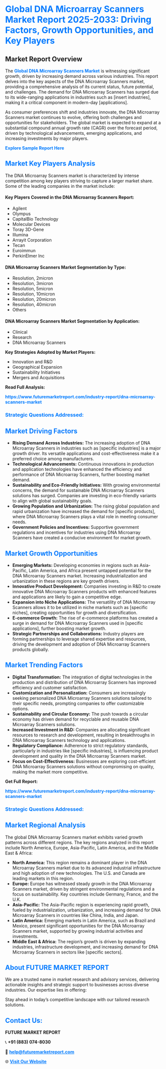 <h1 style="color: #007BFF;">Global DNA Microarray Scanners Market Report 2025-2033: Driving Factors, Growth Opportunities, and Key Players</h1>

<section id="overview">
<h2>Market Report Overview</h2>
<p>The <a href="https://www.futuremarketreport.com/industry-report/dna-microarray-scanners-market" style="color: #007BFF; text-decoration: none;"><strong>Global DNA Microarray Scanners Market</strong></a> is witnessing significant growth, driven by increasing demand across various industries. This report delves into the key aspects of the DNA Microarray Scanners market, providing a comprehensive analysis of its current status, future potential, and challenges. The demand for DNA Microarray Scanners has surged due to its wide-ranging applications in industries such as [insert industries], making it a critical component in modern-day [applications].</p>
<p>As consumer preferences shift and industries innovate, the DNA Microarray Scanners market continues to evolve, offering both challenges and opportunities for stakeholders. The global market is expected to expand at a substantial compound annual growth rate (CAGR) over the forecast period, driven by technological advancements, emerging applications, and increasing investments by major players.</p>
</section>

<section id="overview">
<p><a href="https://www.futuremarketreport.com/request-sample/reportId=122412" style="color: #007BFF; text-decoration: none;"><strong>Explore Sample Report Here</strong></a></p>
</section>

<section id="key-players">
<h2 style="color: #007BFF;">Market Key Players Analysis</h2>
<p>The DNA Microarray Scanners market is characterized by intense competition among key players striving to capture a larger market share. Some of the leading companies in the market include:</p>
<h4>Key Players Covered in the DNA Microarray Scanners Report:</h4>
<ul><li>Agilent</li><li>Olympus</li><li>CapitalBio Technology</li><li>Molecular Devices</li><li>Toray 3D-Gene</li><li>Illumina</li><li>Arrayit Corporation</li><li>Tecan</li><li>Euroimmun</li><li>PerkinElmer Inc</li></ul>
<h4>DNA Microarray Scanners Market Segmentation by Type:</h4>
<ul><li>Resolution, 2micron</li><li>Resolution, 3micron</li><li>Resolution, 5micron</li><li>Resolution, 10micron</li><li>Resolution, 20micron</li><li>Resolution, 40micron</li><li>Others</li></ul>

<h4>DNA Microarray Scanners Market Segmentation by Application:</h4>
<ul><li>Clinical</li><li>Research</li><li>DNA Microarray Scanners</li></ul>
<p><strong>Key Strategies Adopted by Market Players:</strong></p>
<ul>
<li>Innovation and R&D</li>
<li>Geographical Expansion</li>
<li>Sustainability Initiatives</li>
<li>Mergers and Acquisitions</li>
</ul>
</section>

<section>
<p><strong>Read Full Analysis: </strong></p><a href="https://www.futuremarketreport.com/industry-report/dna-microarray-scanners-market" style="color: #007BFF; text-decoration: none;"><strong>https://www.futuremarketreport.com/industry-report/dna-microarray-scanners-market</strong></a>
<h3 style="color: #007BFF;">Strategic Questions Addressed:</h3>
</section>

<section id="driving-factors">
<h2 style="color: #007BFF;">Market Driving Factors</h2>
<ul>
<li><strong>Rising Demand Across Industries:</strong> The increasing adoption of DNA Microarray Scanners in industries such as [specific industries] is a major growth driver. Its versatile applications and cost-effectiveness make it a preferred choice among manufacturers.</li>
<li><strong>Technological Advancements:</strong> Continuous innovations in production and application technologies have enhanced the efficiency and performance of DNA Microarray Scanners, further boosting market demand.</li>
<li><strong>Sustainability and Eco-Friendly Initiatives:</strong> With growing environmental concerns, the demand for sustainable DNA Microarray Scanners solutions has surged. Companies are investing in eco-friendly variants to align with global sustainability goals.</li>
<li><strong>Growing Population and Urbanization:</strong> The rising global population and rapid urbanization have increased the demand for [specific products], where DNA Microarray Scanners plays a vital role in meeting consumer needs.</li>
<li><strong>Government Policies and Incentives:</strong> Supportive government regulations and incentives for industries using DNA Microarray Scanners have created a conducive environment for market growth.</li>
</ul>
</section>

<section id="growth-opportunities">
<h2 style="color: #007BFF;">Market Growth Opportunities</h2>
<ul>
<li><strong>Emerging Markets:</strong> Developing economies in regions such as Asia-Pacific, Latin America, and Africa present untapped potential for the DNA Microarray Scanners market. Increasing industrialization and urbanization in these regions are key growth drivers.</li>
<li><strong>Innovative Product Development:</strong> Companies investing in R&D to create innovative DNA Microarray Scanners products with enhanced features and applications are likely to gain a competitive edge.</li>
<li><strong>Expansion into Niche Applications:</strong> The versatility of DNA Microarray Scanners allows it to be utilized in niche markets such as [specific niches], creating opportunities for growth and diversification.</li>
<li><strong>E-commerce Growth:</strong> The rise of e-commerce platforms has created a surge in demand for DNA Microarray Scanners used in [specific applications], further boosting market growth.</li>
<li><strong>Strategic Partnerships and Collaborations:</strong> Industry players are forming partnerships to leverage shared expertise and resources, driving the development and adoption of DNA Microarray Scanners products globally.</li>
</ul>
</section>

<section id="trending-factors">
<h2 style="color: #007BFF;">Market Trending Factors</h2>
<ul>
<li><strong>Digital Transformation:</strong> The integration of digital technologies in the production and distribution of DNA Microarray Scanners has improved efficiency and customer satisfaction.</li>
<li><strong>Customization and Personalization:</strong> Consumers are increasingly seeking personalized DNA Microarray Scanners solutions tailored to their specific needs, prompting companies to offer customizable options.</li>
<li><strong>Sustainability and Circular Economy:</strong> The push towards a circular economy has driven demand for recyclable and reusable DNA Microarray Scanners solutions.</li>
<li><strong>Increased Investment in R&D:</strong> Companies are allocating significant resources to research and development, resulting in breakthroughs in DNA Microarray Scanners technology and applications.</li>
<li><strong>Regulatory Compliance:</strong> Adherence to strict regulatory standards, particularly in industries like [specific industries], is influencing product development and quality in the DNA Microarray Scanners market.</li>
<li><strong>Focus on Cost-Effectiveness:</strong> Businesses are exploring cost-efficient DNA Microarray Scanners solutions without compromising on quality, making the market more competitive.</li>
</ul>
</section>

<section>
<p><strong>Get Full Report: </strong></p><a href="https://www.futuremarketreport.com/industry-report/dna-microarray-scanners-market" style="color: #007BFF; text-decoration: none;"><strong>https://www.futuremarketreport.com/industry-report/dna-microarray-scanners-market</strong></a>
<h3 style="color: #007BFF;">Strategic Questions Addressed:</h3>
</section>


<section id="regional-analysis">
<h2 style="color: #007BFF;">Market Regional Analysis</h2>
<p>The global DNA Microarray Scanners market exhibits varied growth patterns across different regions. The key regions analyzed in this report include North America, Europe, Asia-Pacific, Latin America, and the Middle East & Africa:</p>
<ul>
<li><strong>North America:</strong> This region remains a dominant player in the DNA Microarray Scanners market due to its advanced industrial infrastructure and high adoption of new technologies. The U.S. and Canada are leading markets in this region.</li>
<li><strong>Europe:</strong> Europe has witnessed steady growth in the DNA Microarray Scanners market, driven by stringent environmental regulations and a focus on sustainability. Key countries include Germany, France, and the U.K.</li>
<li><strong>Asia-Pacific:</strong> The Asia-Pacific region is experiencing rapid growth, fueled by industrialization, urbanization, and increasing demand for DNA Microarray Scanners in countries like China, India, and Japan.</li>
<li><strong>Latin America:</strong> Emerging markets in Latin America, such as Brazil and Mexico, present significant opportunities for the DNA Microarray Scanners market, supported by growing industrial activities and investments.</li>
<li><strong>Middle East & Africa:</strong> The region’s growth is driven by expanding industries, infrastructure development, and increasing demand for DNA Microarray Scanners in sectors like [specific sectors].</li>
</ul>
</section>

<footer>
<h2 style="color: #007BFF;">About FUTURE MARKET REPORT</h2>
<p>We are a trusted name in market research and advisory services, delivering actionable insights and strategic support to businesses across diverse industries. Our expertise lies in offering:</p>

<p>Stay ahead in today’s competitive landscape with our tailored research solutions.</p>

<h2 style="color: #007BFF;">Contact Us:</h2>
<p><strong>FUTURE MARKET REPORT</strong></p>
<p>📞 <strong>+91 (883) 074-8030</strong></p>
<p>📧 <strong><a href="mailto:help@futuremarketreport.com" style="color: #007BFF;">help@futuremarketreport.com</a></strong></p>
<p>🌐 <strong><a href="https://www.futuremarketreport.com/" style="color: #007BFF;">Visit Our Website</a></strong></p>
</footer>